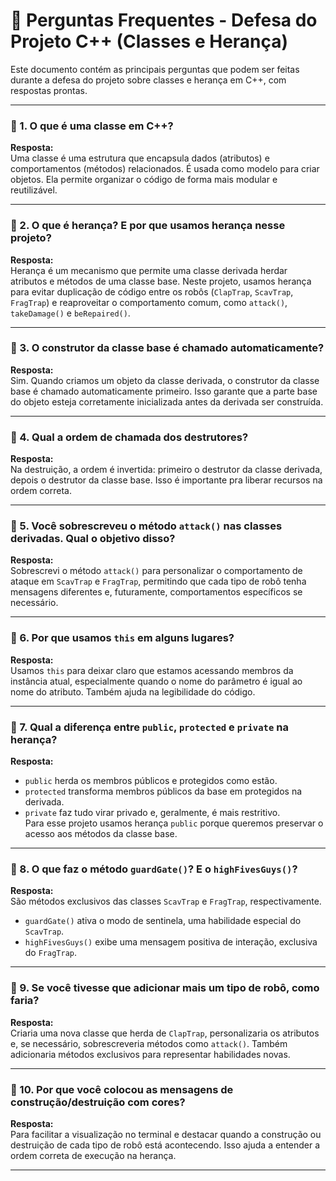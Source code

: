 # 🧠 Perguntas Frequentes - Defesa do Projeto C++ (Classes e Herança)

Este documento contém as principais perguntas que podem ser feitas durante a defesa do projeto sobre classes e herança em C++, com respostas prontas.

---

### 🔹 1. O que é uma classe em C++?
**Resposta:**  
Uma classe é uma estrutura que encapsula dados (atributos) e comportamentos (métodos) relacionados. É usada como modelo para criar objetos. Ela permite organizar o código de forma mais modular e reutilizável.

---

### 🔹 2. O que é herança? E por que usamos herança nesse projeto?
**Resposta:**  
Herança é um mecanismo que permite uma classe derivada herdar atributos e métodos de uma classe base. Neste projeto, usamos herança para evitar duplicação de código entre os robôs (`ClapTrap`, `ScavTrap`, `FragTrap`) e reaproveitar o comportamento comum, como `attack()`, `takeDamage()` e `beRepaired()`.

---

### 🔹 3. O construtor da classe base é chamado automaticamente?
**Resposta:**  
Sim. Quando criamos um objeto da classe derivada, o construtor da classe base é chamado automaticamente primeiro. Isso garante que a parte base do objeto esteja corretamente inicializada antes da derivada ser construída.

---

### 🔹 4. Qual a ordem de chamada dos destrutores?
**Resposta:**  
Na destruição, a ordem é invertida: primeiro o destrutor da classe derivada, depois o destrutor da classe base. Isso é importante pra liberar recursos na ordem correta.

---

### 🔹 5. Você sobrescreveu o método `attack()` nas classes derivadas. Qual o objetivo disso?
**Resposta:**  
Sobrescrevi o método `attack()` para personalizar o comportamento de ataque em `ScavTrap` e `FragTrap`, permitindo que cada tipo de robô tenha mensagens diferentes e, futuramente, comportamentos específicos se necessário.

---

### 🔹 6. Por que usamos `this` em alguns lugares?
**Resposta:**  
Usamos `this` para deixar claro que estamos acessando membros da instância atual, especialmente quando o nome do parâmetro é igual ao nome do atributo. Também ajuda na legibilidade do código.

---

### 🔹 7. Qual a diferença entre `public`, `protected` e `private` na herança?
**Resposta:**  
- `public` herda os membros públicos e protegidos como estão.  
- `protected` transforma membros públicos da base em protegidos na derivada.  
- `private` faz tudo virar privado e, geralmente, é mais restritivo.  
Para esse projeto usamos herança `public` porque queremos preservar o acesso aos métodos da classe base.

---

### 🔹 8. O que faz o método `guardGate()`? E o `highFivesGuys()`?
**Resposta:**  
São métodos exclusivos das classes `ScavTrap` e `FragTrap`, respectivamente.  
- `guardGate()` ativa o modo de sentinela, uma habilidade especial do `ScavTrap`.  
- `highFivesGuys()` exibe uma mensagem positiva de interação, exclusiva do `FragTrap`.

---

### 🔹 9. Se você tivesse que adicionar mais um tipo de robô, como faria?
**Resposta:**  
Criaria uma nova classe que herda de `ClapTrap`, personalizaria os atributos e, se necessário, sobrescreveria métodos como `attack()`. Também adicionaria métodos exclusivos para representar habilidades novas.

---

### 🔹 10. Por que você colocou as mensagens de construção/destruição com cores?
**Resposta:**  
Para facilitar a visualização no terminal e destacar quando a construção ou destruição de cada tipo de robô está acontecendo. Isso ajuda a entender a ordem correta de execução na herança.

---
